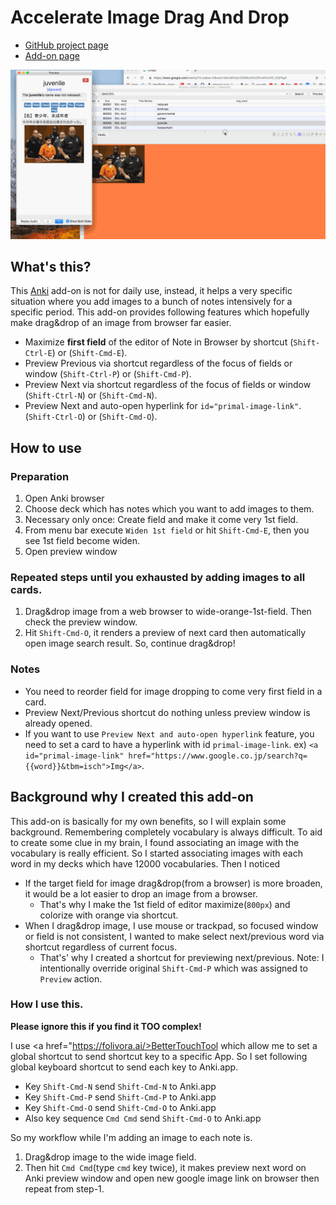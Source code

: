 # Accelerate Image Drag And Drop

- <a href="https://github.com/t9md/anki-accelerate-image-drag-and-drop">GitHub project page</a>
- <a href="https://ankiweb.net/shared/info/283563795">Add-on page</a>

<img src="https://raw.githubusercontent.com/t9md/anki-accelerate-image-drag-and-drop/master/imgs/accelerate-image-drag-and-drop.gif" alt="accelerate-image-drag-and-drop">

## What's this?

This <a href="https://apps.ankiweb.net/">Anki</a> add-on is not for daily use, instead, it helps a very specific situation where you add images to a bunch of notes intensively for a specific period.
This add-on provides following features which hopefully make drag&drop of an image from browser far easier.

- Maximize **first field** of the editor of Note in Browser by shortcut (`Shift-Ctrl-E`) or (`Shift-Cmd-E`).
- Preview Previous via shortcut regardless of the focus of fields or window (`Shift-Ctrl-P`) or (`Shift-Cmd-P`).
- Preview Next via shortcut regardless of the focus of fields or window (`Shift-Ctrl-N`) or (`Shift-Cmd-N`).
- Preview Next and auto-open hyperlink for `id="primal-image-link"`. (`Shift-Ctrl-O`) or (`Shift-Cmd-O`).

## How to use

### Preparation

1. Open Anki browser
2. Choose deck which has notes which you want to add images to them.
3. Necessary only once: Create field and make it come very 1st field.
4. From menu bar execute `Widen 1st field` or hit `Shift-Cmd-E`, then you see 1st field become widen.
5. Open preview window

### Repeated steps until you exhausted by adding images to all cards.

1. Drag&drop image from a web browser to wide-orange-1st-field. Then check the preview window.
2. Hit `Shift-Cmd-O`, it renders a preview of next card then automatically open image search result. So, continue drag&drop!

### Notes

- You need to reorder field for image dropping to come very first field in a card.
- Preview Next/Previous shortcut do nothing unless preview window is already opened.
- If you want to use `Preview Next and auto-open hyperlink` feature, you need to set a card to have a hyperlink with id `primal-image-link`. ex) `<a id="primal-image-link" href="https://www.google.co.jp/search?q={{word}}&tbm=isch">Img</a>`.

## Background why I created this add-on

This add-on is basically for my own benefits, so I will explain some background.
Remembering completely vocabulary is always difficult.
To aid to create some clue in my brain, I found associating an image with the vocabulary is really efficient.
So I started associating images with each word in my decks which have 12000 vocabularies.
Then I noticed

- If the target field for image drag&drop(from a browser) is more broaden, it would be a lot easier to drop an image from a browser.
  - That's why I make the 1st field of editor maximize(`800px`) and colorize with orange via shortcut.
- When I drag&drop image, I use mouse or trackpad, so focused window or field is not consistent, I wanted to make select next/previous word via shortcut regardless of current focus.
  - That's' why I created a shortcut for previewing next/previous. Note: I intentionally override original `Shift-Cmd-P` which was assigned to `Preview` action.

### How I use this.

**Please ignore this if you find it TOO complex!**

I use <a href="https://folivora.ai/>BetterTouchTool</a> which allow me to set a global shortcut to send shortcut key to a specific App.
So I set following global keyboard shortcut to send each key to Anki.app.

- Key `Shift-Cmd-N` send `Shift-Cmd-N` to Anki.app
- Key `Shift-Cmd-P` send `Shift-Cmd-P` to Anki.app
- Key `Shift-Cmd-O` send `Shift-Cmd-O` to Anki.app
- Also key sequence `Cmd Cmd` send `Shift-Cmd-O` to Anki.app

So my workflow while I'm adding an image to each note is.

1. Drag&drop image to the wide image field.
2. Then hit `Cmd Cmd`(type `cmd` key twice), it makes preview next word on Anki preview window and open new google image link on browser then repeat from step-1.
